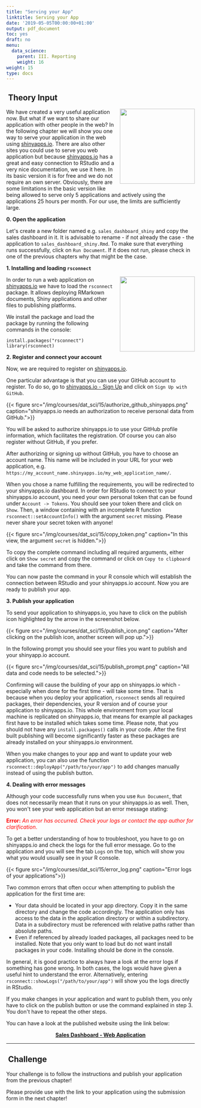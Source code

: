 ```yaml
---
title: "Serving your App"
linktitle: Serving your App
date: '2019-05-05T00:00:00+01:00'
output: pdf_document
toc: yes
draft: no
menu:
  data_science:
    parent: III. Reporting
    weight: 16
weight: 15
type: docs
---
```


## <i class="fab fa-r-project" aria-hidden="true"></i> &nbsp;Theory Input

<a href="https://rstudio.github.io/rsconnect/" target="_blank">
<img src="/img/icons/cloud_icon.svg" align="right" style="width:200px; height:200px; padding:0px 0px 10px 10px; margin-top:0px; margin-bottom:0px;"/>
</a>

We have created a very useful application now.
But what if we want to share our application with other people in the web?
In the following chapter we will show you one way to serve your application in the web using [shinyapps.io](https://www.shinyapps.io/).
There are also other sites you could use to serve you web application but because [shinyapps.io](https://www.shinyapps.io/) has a great and easy connection to RStudio and a very nice documentation, we use it here.
In its basic version it is for free and we do not require an own server.
Obviously, there are some limitations in the basic version like being allowed to serve only 5 applications and actively using the applications 25 hours per month.
For our use, the limits are sufficiently large.

**0. Open the application**

Let's create a new folder named e.g. `sales_dashboard_shiny` and copy the sales dashboard in it.
It is advisable to rename - if not already the case - the application to `sales_dashboard_shiny.Rmd`.
To make sure that everything runs successfully, click on `Run Document`.
If it does not run, please check in one of the previous chapters why that might be the case.

**1. Installing and loading `rsconnect`**

<a href="https://rstudio.github.io/rsconnect/" target="_blank">
<img src="/img/icons/rsconnect_logo.svg" align="right" style="width:200px; height:200px; padding:0px 0px 10px 10px; margin-top:0px; margin-bottom:0px;"/>
</a>

In order to run a web application on [shinyapps.io](https://www.shinyapps.io/) we have to load the `rsconnect` package.
It allows deploying RMarkown documents, Shiny applications and other files to publishing platforms.

We install the package and load the package by running the following commands in the console:

```
install.packages("rsconnect")
library(rsconnect)
```

**2. Register and connect your account** 

Now, we are required to register on [shinyapps.io](https://www.shinyapps.io/).

One particular advantage is that you can use your GitHub account to register.
To do so, go to [shinyapps.io - Sign Up](https://www.shinyapps.io/admin/#/signup) and click on `Sign Up with GitHub`.

{{< figure src="/img/courses/dat_sci/15/authorize_github_shinyapps.png" caption="shinyapps.io needs an authorization to receive personal data from GitHub.">}}

You will be asked to authorize shinyapps.io to use your GitHub profile information, which facilitates the registration. Of course you can also register without GitHub, if you prefer.

After authorizing or signing up without GitHub, you have to choose an account name. This name will be included in your URL for your web application, e.g. `https://my_account_name.shinyapps.io/my_web_application_name/`.

When you chose a name fulfilling the requirements, you will be redirected to your shinyapps.io dashboard. 
In order for RStudio to connect to your shinyapps.io account, you need your own personal token that can be found under `Account -> Tokens`.
You should see your token there and click on `Show`.
Then, a window containing with an incomplete R function `rsconnect::setAccountInfo()` with the argument `secret` missing.
Please never share your secret token with anyone!

{{< figure src="/img/courses/dat_sci/15/copy_token.png" caption="In this view, the argument `secret` is hidden.">}}

To copy the complete command including all required arguments, either click on `Show secret` and copy the command or click on `Copy to clipboard` and take the command from there.

You can now paste the command in your R console which will establish the connection between RStudio and your shinyapps.io account.
Now you are ready to publish your app.

**3. Publish your application**

To send your application to shinyapps.io, you have to click on the publish icon highlighted by the arrow in the screenshot below.

{{< figure src="/img/courses/dat_sci/15/publish_icon.png" caption="After clicking on the publish icon, another screen will pop up.">}}

In the following prompt you should see your files you want to publish and your shinyapp.io account.

{{< figure src="/img/courses/dat_sci/15/publish_prompt.png" caption="All data and code needs to be selected.">}}

Confirming will cause the building of your app on shinyapps.io which - especially when done for the first time - will take some time.
That is because when you deploy your application, `rsconnect` sends all required packages, their dependencies, your R version and of course your application to shinyapps.io.
This whole environment from your local machine is replicated on shinyapps.io, that means for example all packages first have to be installed which takes some time.
Please note, that you should not have any `install.packages()` calls in your code.
After the first built publishing will become significantly faster as these packages are already installed on your shinyapps.io environment.

When you make changes to your app and want to update your web application, you can also use the function `rsconnect::deployApp("/path/to/your/app")` to add changes manually instead of using the publish button.


**4. Dealing with error messages**

Although your code successfully runs when you use `Run Document`, that does not necessarily mean that it runs on your shinyapps.io as well.
Then, you won't see your web application but an error message stating: 

<span style="color:red">**Error:** *An error has occurred. Check your logs or contact the app author for clarification*.</span>

To get a better understanding of how to troubleshoot, you have to go on shinyapps.io and check the logs for the full error message.
Go to the application and you will see the tab `Logs` on the top, which will show you what you would usually see in your R console.

{{< figure src="/img/courses/dat_sci/15/error_log.png" caption="Error logs of your applications">}}

Two common errors that often occur when attempting to publish the application for the first time are:

* Your data should be located in your app directory. Copy it in the same directory and change the code accordingly. The application only has access to the data in the application directory or within a subdirectory. Data in a subdirectory must be referenced with relative paths rather than absolute paths.
* Even if referenced by already loaded packages, all packages need to be installed. Note that you only want to load but do not want install packages in your code. Installing should be done in the console. 

In general, it is good practice to always have a look at the error logs if something has gone wrong.
In both cases, the logs would have given a useful hint to understand the error.
Alternatively, entering `rsconnect::showLogs("/path/to/your/app")` will show you the logs directly in RStudio.

If you make changes in your application and want to publish them, you only have to click on the publish button or use the command explained in step 3.
You don't have to repeat the other steps.

You can have a look at the published website using the link below:

<div style="text-align:center">
<a href="https://owmork.shinyapps.io/sales_dashboard_shiny/" target="_blank"><b>Sales Dashboard - Web Application</b></a>
</div>

***

## <i class="fas fa-laptop-code"></i>&nbsp;Challenge

Your challenge is to follow the instructions and publish your application from the previous chapter!

Please provide use with the link to your application using the submission form in the next chapter!
